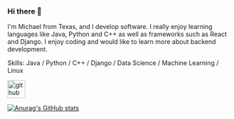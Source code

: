 ### Hi there 👋

I'm Michael from Texas, and I develop software. I really enjoy learning languages like Java, Python and C++ as well as frameworks such as React and Django. I enjoy coding and would like to learn more about backend development. 

Skills: Java / Python / C++ /  Django / Data Science / Machine Learning / Linux

[<img src='https://cdn.jsdelivr.net/npm/simple-icons@3.0.1/icons/github.svg' alt='github' height='40'>](https://github.com/MichaelDAbadJr)  

[![Anurag's GitHub stats](https://github-readme-stats.vercel.app/api?username=michaeldabadjr)](https://github.com/anuraghazra/github-readme-stats)
